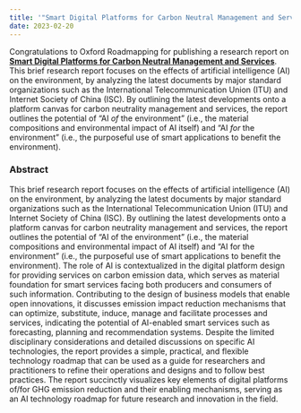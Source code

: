 ```yaml
---
title: '"Smart Digital Platforms for Carbon Neutral Management and Services" accepted for publications.' 
date: 2023-02-20
---
```


Congratulations to Oxford Roadmapping for publishing a research report on **[Smart Digital Platforms for Carbon Neutral Management and Services](https://www.frontiersin.org/articles/10.3389/fevo.2023.1134381/abstract)**.  This brief research report focuses on the effects of artificial intelligence (AI) on the environment, by analyzing the latest documents by major standard organizations such as the International Telecommunication Union (ITU) and Internet Society of China (ISC). By outlining the latest developments onto a platform canvas for carbon neutrality management and services, the report outlines the potential of “AI _of_ the environment” (i.e., the material compositions and environmental impact of AI itself) and “AI _for_ the environment” (i.e., the purposeful use of smart applications to benefit the environment). 

<!--more-->

### Abstract

This brief research report focuses on the effects of artificial intelligence (AI) on the environment, by analyzing the latest documents by major standard organizations such as the International Telecommunication Union (ITU) and Internet Society of China (ISC). By outlining the latest developments onto a platform canvas for carbon neutrality management and services, the report outlines the potential of “AI of the environment” (i.e., the material compositions and environmental impact of AI itself) and “AI for the environment” (i.e., the purposeful use of smart applications to benefit the environment). The role of AI is contextualized in the digital platform design for providing services on carbon emission data, which serves as material foundation for smart services facing both producers and consumers of such information. Contributing to the design of business models that enable open innovations, it discusses emission impact reduction mechanisms that can optimize, substitute, induce, manage and facilitate processes and services, indicating the potential of AI-enabled smart services such as forecasting, planning and recommendation systems. Despite the limited disciplinary considerations and detailed discussions on specific AI technologies, the report provides a simple, practical, and flexible technology roadmap that can be used as a guide for researchers and practitioners to refine their operations and designs and to follow best practices. The report succinctly visualizes key elements of digital platforms of/for GHG emission reduction and their enabling mechanisms, serving as an AI technology roadmap for future research and innovation in the field.


